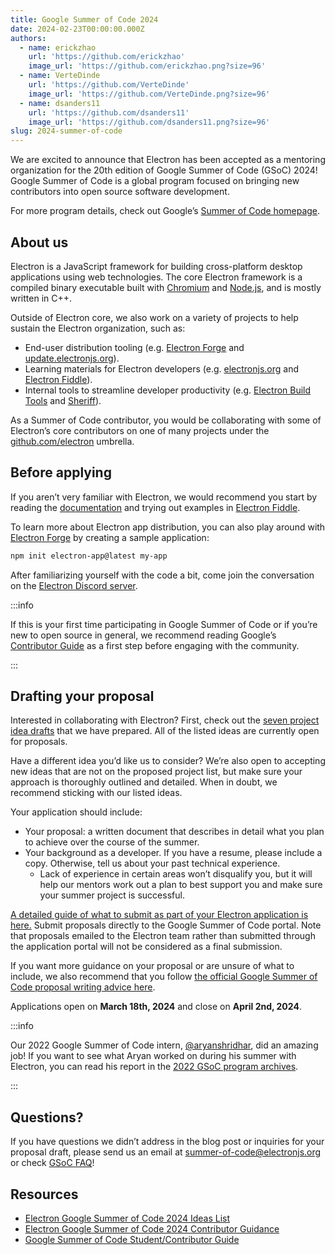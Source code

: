 ```yaml
---
title: Google Summer of Code 2024
date: 2024-02-23T00:00:00.000Z
authors:
  - name: erickzhao
    url: 'https://github.com/erickzhao'
    image_url: 'https://github.com/erickzhao.png?size=96'
  - name: VerteDinde
    url: 'https://github.com/VerteDinde'
    image_url: 'https://github.com/VerteDinde.png?size=96'
  - name: dsanders11
    url: 'https://github.com/dsanders11'
    image_url: 'https://github.com/dsanders11.png?size=96'
slug: 2024-summer-of-code
---
```


We are excited to announce that Electron has been accepted as a mentoring organization for
the 20th edition of Google Summer of Code (GSoC) 2024! Google Summer of Code is a global
program focused on bringing new contributors into open source software development.

For more program details, check out Google’s [Summer of Code homepage](https://summerofcode.withgoogle.com/).

<!-- truncate -->

## About us

Electron is a JavaScript framework for building cross-platform desktop applications using
web technologies. The core Electron framework is a compiled binary executable built with
[Chromium](https://chromium.org/) and [Node.js](https://nodejs.org/), and is mostly written in C++.

Outside of Electron core, we also work on a variety of projects to help sustain the
Electron organization, such as:

- End-user distribution tooling (e.g. [Electron Forge](https://www.electronforge.io/)
  and [update.electronjs.org](https://github.com/electron/update.electronjs.org)).
- Learning materials for Electron developers (e.g. [electronjs.org](http://electronjs.org)
  and [Electron Fiddle](https://github.com/electron/fiddle)).
- Internal tools to streamline developer productivity (e.g. [Electron Build Tools](https://github.com/electron/build-tools)
  and [Sheriff](https://github.com/electron/sheriff)).

As a Summer of Code contributor, you would be collaborating with some of Electron’s core contributors
on one of many projects under the [github.com/electron](http://github.com/electron) umbrella.

## Before applying

If you aren’t very familiar with Electron, we would recommend you start by reading the
[documentation](https://electronjs.org/docs/latest) and trying out examples in [Electron Fiddle](https://electronjs.org/fiddle).

To learn more about Electron app distribution, you can also play around with
[Electron Forge](https://www.electronforge.io/) by creating a sample application:

```bash
npm init electron-app@latest my-app
```

After familiarizing yourself with the code a bit, come join the conversation on the
[Electron Discord server](https://discord.gg/electronjs).

:::info

If this is your first time participating in Google Summer of Code or if you’re new to open source in general,
we recommend reading Google’s [Contributor Guide](https://google.github.io/gsocguides/student/) as a first step
before engaging with the community.

:::

## Drafting your proposal

Interested in collaborating with Electron? First, check out the [seven project idea drafts](https://electronhq.notion.site/Electron-Google-Summer-of-Code-2024-Ideas-List-a1cb01daab3c48a98c30e411e96b218d?pvs=74)
that we have prepared. All of the listed ideas are currently open for proposals.

Have a different idea you’d like us to consider? We’re also open to accepting new ideas that
are not on the proposed project list, but make sure your approach is thoroughly outlined and detailed.
When in doubt, we recommend sticking with our listed ideas.

Your application should include:

- Your proposal: a written document that describes in detail what you plan to achieve over
  the course of the summer.
- Your background as a developer. If you have a resume, please include a copy. Otherwise,
  tell us about your past technical experience.
  - Lack of experience in certain areas won’t disqualify you, but it will help our mentors
    work out a plan to best support you and make sure your summer project is successful.

[A detailed guide of what to submit as part of your Electron application is here.](https://electronhq.notion.site/Electron-GSoC-2024-Contributor-Guidance-f1f4de7a0d9a4664a96c8d4dd70cb208?pvs=4)
Submit proposals directly to the Google Summer of Code portal. Note that proposals emailed to the
Electron team rather than submitted through the application portal will not be considered as a final submission.

If you want more guidance on your proposal or are unsure of what to include, we also recommend that
you follow [the official Google Summer of Code proposal writing advice here](https://google.github.io/gsocguides/student/writing-a-proposal).

Applications open on **March 18th, 2024** and close on **April 2nd, 2024**.

:::info

Our 2022 Google Summer of Code intern, [@aryanshridhar](https://github.com/aryanshridhar),
did an amazing job! If you want to see what Aryan worked on during his summer with Electron,
you can read his report in the [2022 GSoC program archives](https://summerofcode.withgoogle.com/archive/2022/organizations/electron).

:::

## Questions?

If you have questions we didn’t address in the blog post or inquiries for your proposal draft,
please send us an email at [summer-of-code@electronjs.org](mailto:summer-of-code@electronjs.org) or check [GSoC FAQ](https://developers.google.com/open-source/gsoc/faq)!

## Resources

- [Electron Google Summer of Code 2024 Ideas List](https://electronhq.notion.site/Electron-Google-Summer-of-Code-2024-Ideas-List-a1cb01daab3c48a98c30e411e96b218d?pvs=74)
- [Electron Google Summer of Code 2024 Contributor Guidance](https://electronhq.notion.site/Electron-GSoC-2024-Contributor-Guidance-f1f4de7a0d9a4664a96c8d4dd70cb208?pvs=4)
- [Google Summer of Code Student/Contributor Guide](https://google.github.io/gsocguides/student/)
